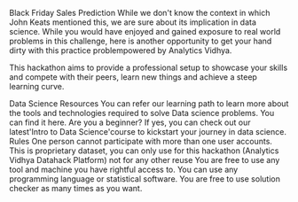 Black Friday Sales Prediction
While we don't know the context in which John Keats mentioned this, we are sure about its implication in data science. While you would have enjoyed and gained exposure to real world problems in this challenge, here is another opportunity to get your hand dirty with this practice problempowered by Analytics Vidhya.

This hackathon aims to provide a professional setup to showcase your skills and compete with their peers, learn new things and achieve a steep learning curve.

Data Science Resources
You can refer our learning path to learn more about the tools and technologies required to solve Data science problems. You can find it here.
Are you a beginner? If yes, you can check out our latest'Intro to Data Science'course to kickstart your journey in data science.
Rules
One person cannot participate with more than one user accounts.
This is proprietary dataset, you can only use for this hackathon (Analytics Vidhya Datahack Platform) not for any other reuse
You are free to use any tool and machine you have rightful access to.
You can use any programming language or statistical software.
You are free to use solution checker as many times as you want.
